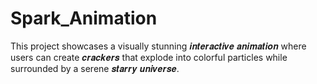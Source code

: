 # Spark_Animation
This project showcases a visually stunning 𝒊𝒏𝒕𝒆𝒓𝒂𝒄𝒕𝒊𝒗𝒆 𝒂𝒏𝒊𝒎𝒂𝒕𝒊𝒐𝒏 where users can create 𝒄𝒓𝒂𝒄𝒌𝒆𝒓𝒔 that explode into colorful particles while surrounded by a serene 𝒔𝒕𝒂𝒓𝒓𝒚 𝒖𝒏𝒊𝒗𝒆𝒓𝒔𝒆.
